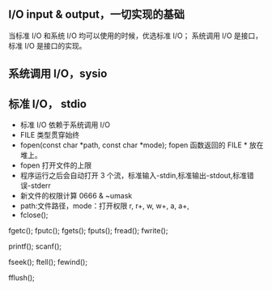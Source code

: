## I/O input & output，一切实现的基础

当标准 I/O 和系统 I/O 均可以使用的时候，优选标准 I/O；
系统调用 I/O 是接口，标准 I/O 是接口的实现。

## 系统调用 I/O，sysio

## 标准 I/O， stdio

- 标准 I/O 依赖于系统调用 I/O
- FILE 类型贯穿始终
- fopen(const char *path, const char *mode); fopen 函数返回的 FILE \* 放在堆上。
- fopen 打开文件的上限
- 程序运行之后会自动打开 3 个流，标准输入-stdin,标准输出-stdout,标准错误-stderr
- 新文件的权限计算 0666 & ~umask
- path:文件路径，mode：打开权限 r, r+, w, w+, a, a+,
- fclose();

fgetc();
fputc();
fgets();
fputs();
fread();
fwrite();

printf();
scanf();

fseek();
ftell();
fewind();

fflush();
